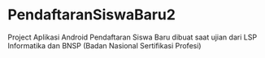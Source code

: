 # PendaftaranSiswaBaru2

Project Aplikasi Android Pendaftaran Siswa Baru dibuat saat ujian dari LSP Informatika dan BNSP (Badan Nasional Sertifikasi Profesi)
